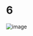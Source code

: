 # 6
![image](https://github.com/LeeMinGyu23/6/assets/117800561/0856f1b8-0219-42c2-b395-7ee82f485c61)
